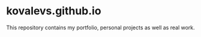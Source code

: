 # kovalevs.github.io
This repository contains my portfolio, personal projects as well as real work.
